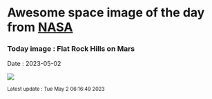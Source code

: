 
# Awesome space image of the day from [NASA](https://api.nasa.gov/)

### Today image : Flat Rock Hills on Mars
Date : 2023-05-02

![](https://apod.nasa.gov/apod/image/2305/FlatMars_CuriosityThompson_1080.jpg)

<small>Latest update : Tue May  2 06:16:49 2023</small>
        